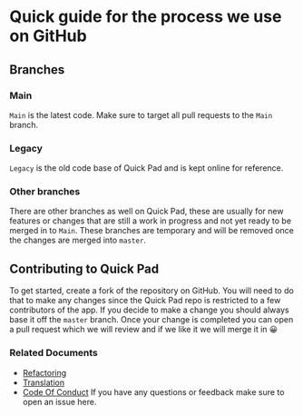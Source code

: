 # Quick guide for the process we use on GitHub

## Branches
### Main
`Main` is the latest code. Make sure to target all pull requests to the `Main` branch.

### Legacy
`Legacy` is the old code base of Quick Pad and is kept online for reference.

### Other branches
There are other branches as well on Quick Pad, these are usually for new features or changes that are still a work in progress and not yet ready to be merged in to `Main`. These branches are temporary and will be removed once the changes are merged into `master`.

## Contributing to Quick Pad

To get started, create a fork of the repository on GitHub. You will need to do that to make any changes since the Quick Pad repo is restricted to a few contributors of the app. If you decide to make a change you should always base it off  the `master` branch. Once your change is completed you can open a pull request which we will review and if we like it we will merge it in 😀

### Related Documents
* [Refactoring](../docs/REFACTOR.md)
* [Translation](../docs/TRANSLATOR.md)
* [Code Of Conduct](../docs/CODE_OF_CONDUCT.md)
If you have any questions or feedback make sure to open an issue here.
